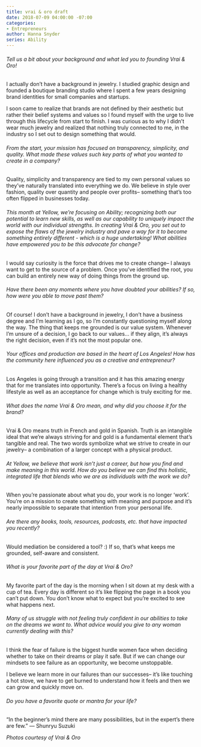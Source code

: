 ```yaml
---
title: vrai & oro draft
date: 2018-07-09 04:00:00 -07:00
categories:
- Entrepreneurs
author: Hanna Snyder
series: Ability
---
```


###### Tell us a bit about your background and what led you to founding Vrai & Oro!

I actually don’t have a background in jewelry. I studied graphic design and founded a boutique branding studio where I spent a few years designing brand identities for small companies and startups.  

I soon came to realize that brands are not defined by their aesthetic but rather their belief systems and values so I found myself with the urge to live through this lifecycle from start to finish. I was curious as to why I didn’t wear much jewelry and realized that nothing truly connected to me, in the industry so I set out to design something that would. 

###### From the start, your mission has focused on transparency, simplicity, and quality. What made these values such key parts of what you wanted to create in a company?

Quality, simplicity and transparency are tied to my own personal values so they’ve naturally translated into everything we do. We believe in style over fashion, quality over quantity and people over profits– something that’s too often flipped in businesses today. 

###### This month at Yellow, we’re focusing on Ability; recognizing both our potential to learn new skills, as well as our capability to uniquely impact the world with our individual strengths. In creating Vrai & Oro, you set out to expose the flaws of the jewelry industry and pave a way for it to become something entirely different - which is a huge undertaking! What abilities have empowered you to be this advocate for change?

I would say curiosity is the force that drives me to create change– I always want to get to the source of a problem.  Once you’ve identified the root, you can build an entirely new way of doing things from the ground up. 

###### Have there been any moments where you have doubted your abilities? If so, how were you able to move past them?

Of course! I don’t have a background in jewelry, I don’t have a business degree and I’m learning as I go, so I’m constantly questioning myself along the way. The thing that keeps me grounded is our value system. Whenever I’m unsure of a decision, I go back to our values… if they align, it’s always the right decision, even if it’s not the most popular one. 

###### Your offices and production are based in the heart of Los Angeles! How has the community here influenced you as a creative and entrepreneur?

Los Angeles is going through a transition and it has this amazing energy that for me translates into opportunity. There’s a focus on living a healthy lifestyle as well as an acceptance for change which is truly exciting for me. 

###### What does the name Vrai & Oro mean, and why did you choose it for the brand?

Vrai & Oro means truth in French and gold in Spanish. Truth is an intangible ideal that we’re always striving for and gold is a fundamental element that’s tangible and real. The two words symbolize what we strive to create in our jewelry– a combination of a larger concept with a physical product. 

###### At Yellow, we believe that work isn’t just a career, but how you find and make meaning in this world. How do you believe we can find this holistic, integrated life that blends who we are as individuals with the work we do?

When you’re passionate about what you do, your work is no longer ‘work’. You’re on a mission to create something with meaning and purpose and it’s nearly impossible to separate that intention from your personal life. 

###### Are there any books, tools, resources, podcasts, etc. that have impacted you recently?

Would mediation be considered a tool? :) If so, that’s what keeps me grounded, self-aware and consistent. 

###### What is your favorite part of the day at Vrai & Oro?

My favorite part of the day is the morning when I sit down at my desk with a cup of tea. Every day is different so it’s like flipping the page in a book you can’t put down. You don’t know what to expect but you’re excited to see what happens next. 

###### Many of us struggle with not feeling truly confident in our abilities to take on the dreams we want to. What advice would you give to any woman currently dealing with this?

I think the fear of failure is the biggest hurdle women face when deciding whether to take on their dreams or play it safe. But if we can change our mindsets to see failure as an opportunity, we become unstoppable. 

I believe we learn more in our failures than our successes– it’s like touching a hot stove, we have to get burned to understand how it feels and then we can grow and quickly move on. 

###### Do you have a favorite quote or mantra for your life?

“In the beginner’s mind there are many possibilities, but in the expert’s there are few.” ― Shunryu Suzuki 

_Photos courtesy of Vrai & Oro_